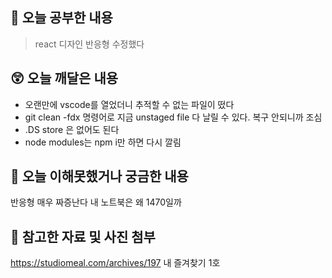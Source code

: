 ## 📝 오늘 공부한 내용
> react 디자인 반응형 수정했다

## 😲 오늘 깨달은 내용
- 오랜만에 vscode를 열었더니 추적할 수 없는 파일이 떴다
- git clean -fdx 명령어로 지금 unstaged file 다 날릴 수 있다. 복구 안되니까 조심
- .DS store 은 없어도 된다
- node modules는 npm i만 하면 다시 깔림

## 🥲 오늘 이해못했거나 궁금한 내용
반응형 매우 짜증난다 내 노트북은 왜 1470일까
   
## 📁 참고한 자료 및 사진 첨부
https://studiomeal.com/archives/197
내 즐겨찾기 1호

